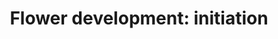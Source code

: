 ---
annotations:
- type: Pathway Ontology
  value: signaling pathway pertinent to development
- type: Pathway Ontology
  value: signaling pathway
authors:
- Jgeerligs
- MaintBot
- AlexanderPico
- Mkutmon
- Egonw
- Eweitz
description: ''
last-edited: 2021-05-19
organisms:
- Arabidopsis thaliana
redirect_from:
- /index.php/Pathway:WP2108
- /instance/WP2108
schema-jsonld:
- '@context': https://schema.org/
  '@id': https://wikipathways.github.io/pathways/WP2108.html
  '@type': Dataset
  creator:
    '@type': Organization
    name: WikiPathways
  description: ''
  keywords:
  - ''
  - TOE3
  - SNZ
  - TEM2
  - FDP
  - SVP
  - SOC1
  - TFL1
  - FT
  - AP2
  - LFY
  - FD
  - AP3
  - TEM1
  - SPL9
  - AP1
  - AGL24
  - TOE1
  - SEP3
  license: CC0
  name: 'Flower development: initiation'
seo: CreativeWork
title: 'Flower development: initiation'
wpid: WP2108
---